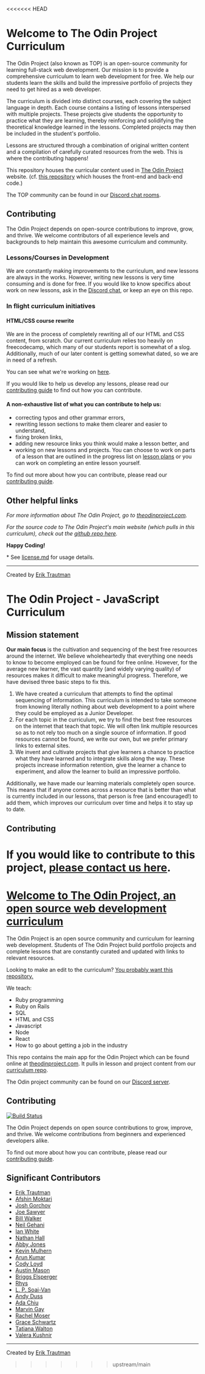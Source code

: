<<<<<<< HEAD
# Welcome to The Odin Project Curriculum

The Odin Project (also known as TOP) is an open-source community for learning full-stack web development. Our mission is to provide a comprehensive curriculum to learn web development for free. We help our students learn the skills and build the impressive portfolio of projects they need to get hired as a web developer.

The curriculum is divided into distinct courses, each covering the subject language in depth. Each course contains a listing of lessons interspersed with multiple projects. These projects give students the opportunity to practice what they are learning, thereby reinforcing and solidifying the theoretical knowledge learned in the lessons. Completed projects may then be included in the student's portfolio.

Lessons are structured through a combination of original written content and a compilation of carefully curated resources from the web. This is where the contributing happens!

This repository houses the curricular content used in [The Odin Project](http://theodinproject.com) website. (cf. [this repository](https://github.com/TheOdinProject/theodinproject) which houses the front-end and back-end code.)


The TOP community can be found in our [Discord chat rooms](https://discord.gg/fbFCkYabZB).

## Contributing

The Odin Project depends on open-source contributions to improve, grow, and thrive. We welcome contributors of all experience levels and backgrounds to help maintain this awesome curriculum and community.

### Lessons/Courses in Development
We are constantly making improvements to the curriculum, and new lessons are always in the works. However, writing new lessons is very time consuming and is done for free. If you would like to know specifics about work on new lessons, ask in the [Discord chat](https://discord.gg/fbFCkYabZB), or keep an eye on this repo.

### In flight curriculum initiatives
#### HTML/CSS course rewrite
We are in the process of completely rewriting all of our HTML and CSS content, from scratch.  Our current curriculum relies too heavily on freecodecamp, which many of our students report is somewhat of a slog.  Additionally, much of our later content is getting somewhat dated, so we are in need of a refresh.

You can see what we're working on [here](https://github.com/TheOdinProject/top-meta/projects/2).

If you would like to help us develop any lessons, please read our [contributing guide](https://github.com/TheOdinProject/curriculum/blob/main/CONTRIBUTING.md) to find out how you can contribute.

#### A non-exhaustive list of what you can contribute to help us:
* correcting typos and other grammar errors,
* rewriting lesson sections to make them clearer and easier to understand,
* fixing broken links,
* adding new resource links you think would make a lesson better, and
* working on new lessons and projects. You can choose to work on parts of a lesson that are outlined in the progress list on [lesson plans](https://github.com/TheOdinProject/curriculum/issues?utf8=%E2%9C%93&q=is%3Aissue%20is%3Aopen%20label%3A%22new%20lesson%22%20) or you can work on completing an entire lesson yourself.

To find out more about how you can contribute, please read our [contributing guide](https://github.com/TheOdinProject/curriculum/blob/main/CONTRIBUTING.md).

## Other helpful links

*For more information about The Odin Project, go to [theodinproject.com](http://theodinproject.com).*

*For the source code to The Odin Project's main website (which pulls in this curriculum), check out the [github repo here](http://github.com/theodinproject/theodinproject).*

**Happy Coding!**

\* See [license.md](https://github.com/TheOdinProject/curriculum/blob/main/license.md) for usage details.

___
Created by [Erik Trautman](http://www.github.com/eriktrautman)


# The Odin Project - JavaScript Curriculum

## Mission statement

**Our main focus** is the cultivation and sequencing of the best free resources around the internet. We believe wholeheartedly that everything one needs to know to become employed can be found for free online. However, for the average new learner, the vast quantity \(and widely varying quality\) of resources makes it difficult to make meaningful progress.  Therefore, we have devised three basic steps to fix this.

1. We have created a curriculum that attempts to find the optimal sequencing of information. This curriculum is intended to take someone from knowing literally nothing about web development to a point where they could be employed as a Junior Developer.
2. For each topic in the curriculum, we try to find the best free resources on the internet that teach that topic.  We will often link multiple resources so as to not rely too much on a single source of information.  If good resources cannot be found, we write our own, but we prefer primary links to external sites.
3. We invent and cultivate projects that give learners a chance to practice what they have learned and to integrate skills along the way. These projects increase information retention, give the learner a chance to experiment, and allow the learner to build an impressive portfolio.

Additionally, we have made our learning materials completely open source.  This means that if anyone comes across a resource that is better than what is currently included in our lessons, that person is free \(and encouraged!\) to add them, which improves our curriculum over time and helps it to stay up to date.

## Contributing

If you would like to contribute to this project, [please contact us here](https://discord.gg/fbFCkYabZB).
=======
# [Welcome to The Odin Project, an open source web development curriculum](https://www.theodinproject.com)
The Odin Project is an open source community and curriculum for learning web development. Students of The Odin Project build portfolio projects and complete lessons that are constantly curated and updated with links to relevant resources.

Looking to make an edit to the curriculum? [You probably want this repository.](https://github.com/TheOdinProject/curriculum)

We teach:
* Ruby programming
* Ruby on Rails
* SQL
* HTML and CSS
* Javascript 
* Node
* React
* How to go about getting a job in the industry

This repo contains the main app for the Odin Project which can be found online at [theodinproject.com](https://www.theodinproject.com). It pulls in lesson and project content from our [curriculum repo](https://github.com/TheOdinProject/curriculum).

The Odin project community can be found on our [Discord server](https://discord.gg/fbFCkYabZB).


## Contributing
[![Build Status](https://circleci.com/gh/TheOdinProject/theodinproject.svg?style=svg)](https://app.circleci.com/pipelines/github/TheOdinProject/theodinproject)

The Odin Project depends on open source contributions to grow, improve, and thrive.
We welcome contributions from beginners and experienced developers alike.

To find out more about how you can contribute, please read our [contributing guide](https://github.com/TheOdinProject/theodinproject/wiki/Contributing-Guide).

## Significant Contributors

* [Erik Trautman](https://github.com/eriktrautman)
* [Afshin Moktari](https://github.com/afshinator)
* [Josh Gorchov](https://github.com/gorchov)
* [Joe Sawyer](https://github.com/zkay)
* [Bill Walker](https://github.com/mach1010)
* [Neil Gehani](https://github.com/ngehani)
* [Ian White](http://github.com/Iawhite76)
* [Nathan Hall](http://github.com/dominathan)
* [Abby Jones](http://github.com/AbbyJonesDev)
* [Kevin Mulhern](https://github.com/KevinMulhern)
* [Arun Kumar](https://github.com/arku)
* [Cody Loyd](https://github.com/codyloyd)
* [Austin Mason](https://github.com/CouchofTomato)
* [Briggs Elsperger](https://github.com/I3uckwheat)
* [Rhys](https://github.com/105ron)
* [L. P. Soai-Van](https://github.com/leosoaivan)
* [Andy Duss](https://github.com/mindovermiles262)
* [Ada Chiu](https://github.com/adachiu)
* [Marvin Gay](https://github.com/marvingay)
* [Rachel Moser](https://github.com/rlmoser99)
* [Grace Schwartz](https://github.com/CatQueenCodes)
* [Tatiana Walton](https://github.com/twalton83)
* [Valera Kushnir](https://github.com/kashura)

---
Created by [Erik Trautman](http://www.github.com/eriktrautman)
>>>>>>> upstream/main
